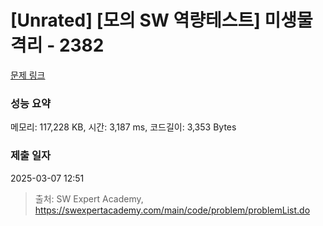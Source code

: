 # [Unrated] [모의 SW 역량테스트] 미생물 격리 - 2382 

[문제 링크](https://swexpertacademy.com/main/code/problem/problemDetail.do?contestProbId=AV597vbqAH0DFAVl) 

### 성능 요약

메모리: 117,228 KB, 시간: 3,187 ms, 코드길이: 3,353 Bytes

### 제출 일자

2025-03-07 12:51



> 출처: SW Expert Academy, https://swexpertacademy.com/main/code/problem/problemList.do